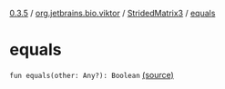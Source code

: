[0.3.5](../../index.md) / [org.jetbrains.bio.viktor](../index.md) / [StridedMatrix3](index.md) / [equals](.)

# equals

`fun equals(other: Any?): Boolean` [(source)](https://github.com/JetBrains-Research/viktor/blob/0.3.5/src/main/kotlin/org/jetbrains/bio/viktor/StridedMatrix3.kt#L147)